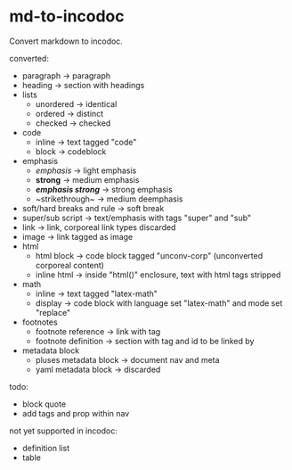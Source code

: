 # md-to-incodoc

Convert markdown to incodoc.

converted:

- paragraph -> paragraph
- heading -> section with headings
- lists
  - unordered -> identical
  - ordered -> distinct
  - checked -> checked
- code
  - inline -> text tagged "code"
  - block -> codeblock
- emphasis
  - *emphasis* -> light emphasis
  - **strong** -> medium emphasis
  - ***emphasis strong*** -> strong emphasis
  - ~strikethrough~ -> medium deemphasis
- soft/hard breaks and rule -> soft break
- super/sub script -> text/emphasis with tags "super" and "sub"
- link -> link, corporeal link types discarded
- image -> link tagged as image
- html
  - html block -> code block tagged "unconv-corp" (unconverted corporeal content)
  - inline html -> inside "html()" enclosure, text with html tags stripped
- math
  - inline -> text tagged "latex-math"
  - display -> code block with language set "latex-math" and mode set "replace"
- footnotes
  - footnote reference -> link with tag
  - footnote definition -> section with tag and id to be linked by
- metadata block
  - pluses metadata block -> document nav and meta
  - yaml metadata block -> discarded

todo:

- block quote
- add tags and prop within nav

not yet supported in incodoc:

- definition list
- table
